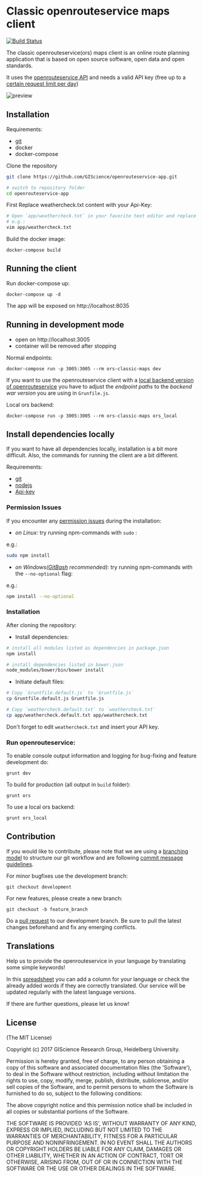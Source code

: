 # Classic openrouteservice maps client

[![Build Status](https://travis-ci.org/GIScience/openrouteservice-app.svg?branch=development)](https://travis-ci.org/GIScience/openrouteservice-app)

The classic openrouteservice(ors) maps client is an online route planning application that is based on open source software, open data and open standards.

It uses the [openrouteservice API](https://openrouteservice.org/) and needs a valid API key
(free up to a [certain request limit per day](https://openrouteservice.org/plans/))

![preview](https://cloud.githubusercontent.com/assets/10322094/26202903/63ccd808-3bd9-11e7-9a89-f06ad50d583e.png)

## Installation

Requirements:
- [git](https://git-scm.com/downloads)
- docker
- docker-compose

Clone the repository
```sh
git clone https://github.com/GIScience/openrouteservice-app.git

# switch to repository folder
cd openrouteservice-app
```

First Replace weathercheck.txt content with your Api-Key:
```sh
# Open `app/weathercheck.txt` in your favorite text editor and replace the content with your Token.
# e.g.:
vim app/weathercheck.txt
```

Build the docker image:
```
docker-compose build
```
## Running the client

Run docker-compose up:
```
docker-compose up -d
```

The app will be exposed on http://localhost:8035

## Running in development mode
- open on http://localhost:3005
- container will be removed after stopping

Normal endpoints:
```
docker-compose run -p 3005:3005 --rm ors-classic-maps dev
```

If you want to use the openrouteservice client with a
[local backend version of openrouteservice](https://github.com/GIScience/openrouteservice) you have to adjust the
*endpoint paths* to the *backend war version* you are using in `Grunfile.js`.

Local ors backend:
```
docker-compose run -p 3005:3005 --rm ors-classic-maps ors_local
```


## Install dependencies locally

If you want to have all dependencies locally, installation is a bit more difficult.
Also, the commands for running the client are a bit different.

Requirements:

- [git](https://git-scm.com/downloads)
- [nodejs](https://nodejs.org/en/download/package-manager/)
- [Api-key](https://openrouteservice.org/sign-up/)

### Permission Issues
If you encounter any [permission issues](https://github.com/npm/npm/issues/18380) during the installation:

- *on Linux:* try running npm-commands with `sudo` :

e.g.:
```sh
sudo npm install
```
- *on Windows([GitBash](https://gitforwindows.org/) recommended):* try running npm-commands with the `--no-optional` flag:

e.g.:
```sh
npm install --no-optional
```

### Installation

After cloning the repository:

- Install dependencies:
```sh
# install all modules listed as dependencies in package.json
npm install

# install dependencies listed in bower.json
node_modules/bower/bin/bower install
```

- Initiate default files:
```sh
# Copy `Gruntfile.default.js` to `Gruntfile.js`
cp Gruntfile.default.js Gruntfile.js

# Copy `weathercheck.default.txt` to `weathercheck.txt`
cp app/weathercheck.default.txt app/weathercheck.txt
```

Don't forget to edit `weathercheck.txt` and insert your API key.

### Run openrouteservice:

To enable console output information and logging for bug-fixing and feature development do:

	grunt dev

To build for production (all output in `build` folder):

	grunt ors

To use a local ors backend:

	grunt ors_local

## Contribution

If you would like to contribute, please note that we are using a [branching model](http://nvie.com/posts/a-successful-git-branching-model/) to structure our git workflow and are following [commit message guidelines](https://api.coala.io/en/latest/Developers/Writing_Good_Commits.html).

For minor bugfixes use the development branch:

	git checkout development

For new features, please create a new branch:

	git checkout -b feature_branch

Do a [pull request](https://help.github.com/articles/creating-a-pull-request/) to our development branch.
Be sure to pull the latest changes beforehand and fix any emerging conflicts.

## Translations

Help us to provide the openrouteservice in your language by translating some simple keywords!

In this [spreadsheet](https://docs.google.com/spreadsheets/d/1GzFPlVrqJBmUatfWft7v-vS_tfENGtAy0RHOv_5n3SU/edit#gid=0) you can add a column for your language or check the already added words if they are correctly translated. Our service will be updated regularly with the latest language versions.

If there are further questions, please let us know!

## License

(The MIT License)

Copyright (c) 2017 GIScience Research Group, Heidelberg University.

Permission is hereby granted, free of charge, to any person obtaining a copy of this software and associated documentation files (the 'Software'), to deal in the Software without restriction, including without limitation the rights to use, copy, modify, merge, publish, distribute, sublicense, and/or sell copies of the Software, and to permit persons to whom the Software is furnished to do so, subject to the following conditions:

The above copyright notice and this permission notice shall be included in all copies or substantial portions of the Software.

THE SOFTWARE IS PROVIDED 'AS IS', WITHOUT WARRANTY OF ANY KIND, EXPRESS OR IMPLIED, INCLUDING BUT NOT LIMITED TO THE WARRANTIES OF MERCHANTABILITY, FITNESS FOR A PARTICULAR PURPOSE AND NONINFRINGEMENT. IN NO EVENT SHALL THE AUTHORS OR COPYRIGHT HOLDERS BE LIABLE FOR ANY CLAIM, DAMAGES OR OTHER LIABILITY, WHETHER IN AN ACTION OF CONTRACT, TORT OR OTHERWISE, ARISING FROM, OUT OF OR IN CONNECTION WITH THE SOFTWARE OR THE USE OR OTHER DEALINGS IN THE SOFTWARE.

